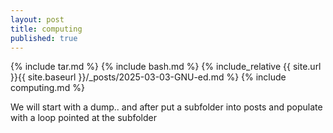 ```yaml
---
layout: post
title: computing
published: true
---
```


{% include tar.md %}
{% include bash.md %}
{% include_relative {{ site.url }}{{ site.baseurl }}/_posts/2025-03-03-GNU-ed.md %}
{% include computing.md %}

We will start with a dump.. and after put a subfolder into posts and populate with a loop pointed at the subfolder